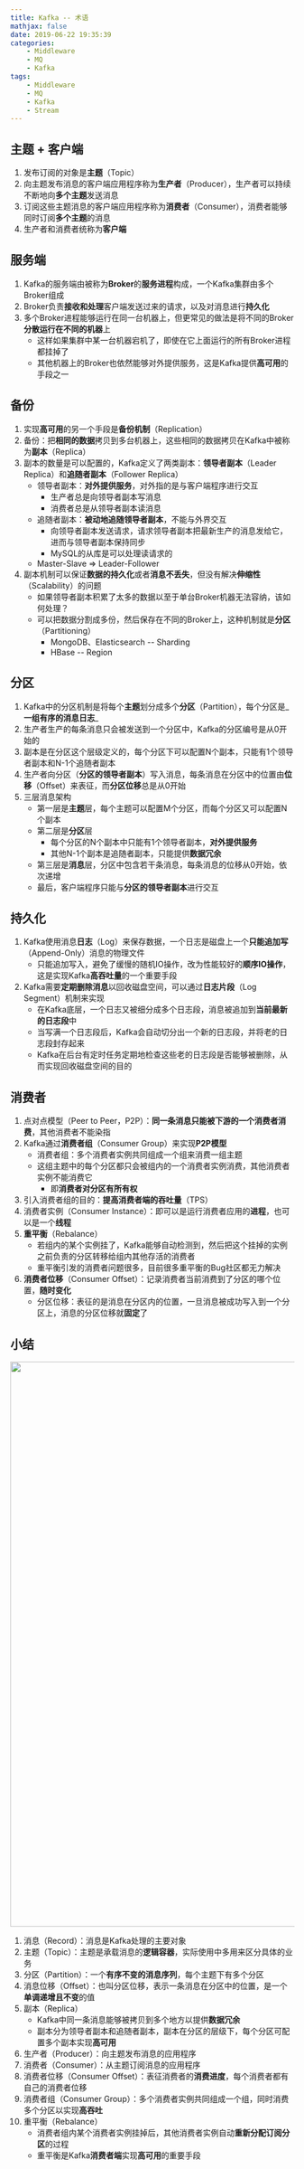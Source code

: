 ```yaml
---
title: Kafka -- 术语
mathjax: false
date: 2019-06-22 19:35:39
categories:
    - Middleware
    - MQ
    - Kafka
tags:
    - Middleware
    - MQ
    - Kafka
    - Stream
---
```


## 主题 + 客户端
1. 发布订阅的对象是**主题**（Topic）
2. 向主题发布消息的客户端应用程序称为**生产者**（Producer），生产者可以持续不断地向**多个主题**发送消息
3. 订阅这些主题消息的客户端应用程序称为**消费者**（Consumer），消费者能够同时订阅**多个主题**的消息
4. 生产者和消费者统称为**客户端**

<!-- more -->

## 服务端
1. Kafka的服务端由被称为**Broker**的**服务进程**构成，一个Kafka集群由多个Broker组成
2. Broker负责**接收和处理**客户端发送过来的请求，以及对消息进行**持久化**
3. 多个Broker进程能够运行在同一台机器上，但更常见的做法是将不同的Broker**分散运行在不同的机器**上
    - 这样如果集群中某一台机器宕机了，即使在它上面运行的所有Broker进程都挂掉了
    - 其他机器上的Broker也依然能够对外提供服务，这是Kafka提供**高可用**的手段之一

## 备份
1. 实现**高可用**的另一个手段是**备份机制**（Replication）
2. 备份：把**相同的数据**拷贝到多台机器上，这些相同的数据拷贝在Kafka中被称为**副本**（Replica）
3. 副本的数量是可以配置的，Kafka定义了两类副本：**领导者副本**（Leader Replica）和**追随者副本**（Follower Replica）
    - 领导者副本：**对外提供服务**，对外指的是与客户端程序进行交互
        - 生产者总是向领导者副本写消息
        - 消费者总是从领导者副本读消息
    - 追随者副本：**被动地追随领导者副本**，不能与外界交互
        - 向领导者副本发送请求，请求领导者副本把最新生产的消息发给它，进而与领导者副本保持同步
        - MySQL的从库是可以处理读请求的
    - Master-Slave => Leader-Follower
4. 副本机制可以保证**数据的持久化**或者**消息不丢失**，但没有解决**伸缩性**（Scalability）的问题
    - 如果领导者副本积累了太多的数据以至于单台Broker机器无法容纳，该如何处理？
    - 可以把数据分割成多份，然后保存在不同的Broker上，这种机制就是**分区**（Partitioning）
        - MongoDB、Elasticsearch -- Sharding
        - HBase -- Region

## 分区
1. Kafka中的分区机制是将每个**主题**划分成多个**分区**（Partition），每个分区是_**一组有序的消息日志**_
2. 生产者生产的每条消息只会被发送到一个分区中，Kafka的分区编号是从0开始的
3. 副本是在分区这个层级定义的，每个分区下可以配置N个副本，只能有1个领导者副本和N-1个追随者副本
4. 生产者向分区（**分区的领导者副本**）写入消息，每条消息在分区中的位置由**位移**（Offset）来表征，而**分区位移**总是从0开始
5. 三层消息架构
    - 第一层是**主题**层，每个主题可以配置M个分区，而每个分区又可以配置N个副本
    - 第二层是**分区**层
        - 每个分区的N个副本中只能有1个领导者副本，**对外提供服务**
        - 其他N-1个副本是追随者副本，只能提供**数据冗余**
    - 第三层是**消息**层，分区中包含若干条消息，每条消息的位移从0开始，依次递增
    - 最后，客户端程序只能与**分区的领导者副本**进行交互

## 持久化
1. Kafka使用消息**日志**（Log）来保存数据，一个日志是磁盘上一个**只能追加写**（Append-Only）消息的物理文件
    - 只能追加写入，避免了缓慢的随机IO操作，改为性能较好的**顺序IO操作**，这是实现Kafka**高吞吐量**的一个重要手段
2. Kafka需要**定期删除消息**以回收磁盘空间，可以通过**日志片段**（Log Segment）机制来实现
    - 在Kafka底层，一个日志又被细分成多个日志段，消息被追加到**当前最新的日志段**中
    - 当写满一个日志段后，Kafka会自动切分出一个新的日志段，并将老的日志段封存起来
    - Kafka在后台有定时任务定期地检查这些老的日志段是否能够被删除，从而实现回收磁盘空间的目的

## 消费者
1. 点对点模型（Peer to Peer，P2P）：**同一条消息只能被下游的一个消费者消费**，其他消费者不能染指
2. Kafka通过**消费者组**（Consumer Group）来实现**P2P模型**
    - 消费者组：多个消费者实例共同组成一个组来消费一组主题
    - 这组主题中的每个分区都只会被组内的一个消费者实例消费，其他消费者实例不能消费它
        - 即**消费者对分区有所有权**
3. 引入消费者组的目的：**提高消费者端的吞吐量**（TPS）
4. 消费者实例（Consumer Instance）：即可以是运行消费者应用的**进程**，也可以是一个**线程**
5. **重平衡**（Rebalance）
    - 若组内的某个实例挂了，Kafka能够自动检测到，然后把这个挂掉的实例之前负责的分区转移给组内其他存活的消费者
    - 重平衡引发的消费者问题很多，目前很多重平衡的Bug社区都无力解决
6. **消费者位移**（Consumer Offset）：记录消费者当前消费到了分区的哪个位置，**随时变化**
    - 分区位移：表征的是消息在分区内的位置，一旦消息被成功写入到一个分区上，消息的分区位移就**固定**了

## 小结
<img src="https://kafka-1253868755.cos.ap-guangzhou.myqcloud.com/geek-time/kafka-term.png" width=1000/>

1. 消息（Record）：消息是Kafka处理的主要对象
2. 主题（Topic）：主题是承载消息的**逻辑容器**，实际使用中多用来区分具体的业务
3. 分区（Partition）：一个**有序不变的消息序列**，每个主题下有多个分区
4. 消息位移（Offset）：也叫分区位移，表示一条消息在分区中的位置，是一个**单调递增且不变**的值
5. 副本（Replica）
    - Kafka中同一条消息能够被拷贝到多个地方以提供**数据冗余**
    - 副本分为领导者副本和追随者副本，副本在分区的层级下，每个分区可配置多个副本实现**高可用**
6. 生产者（Producer）：向主题发布消息的应用程序
7. 消费者（Consumer）：从主题订阅消息的应用程序
8. 消费者位移（Consumer Offset）：表征消费者的**消费进度**，每个消费者都有自己的消费者位移
9. 消费者组（Consumer Group）：多个消费者实例共同组成一个组，同时消费多个分区以实现**高吞吐**
10. 重平衡（Rebalance）
    - 消费者组内某个消费者实例挂掉后，其他消费者实例自动**重新分配订阅分区**的过程
    - 重平衡是Kafka**消费者端**实现**高可用**的重要手段
